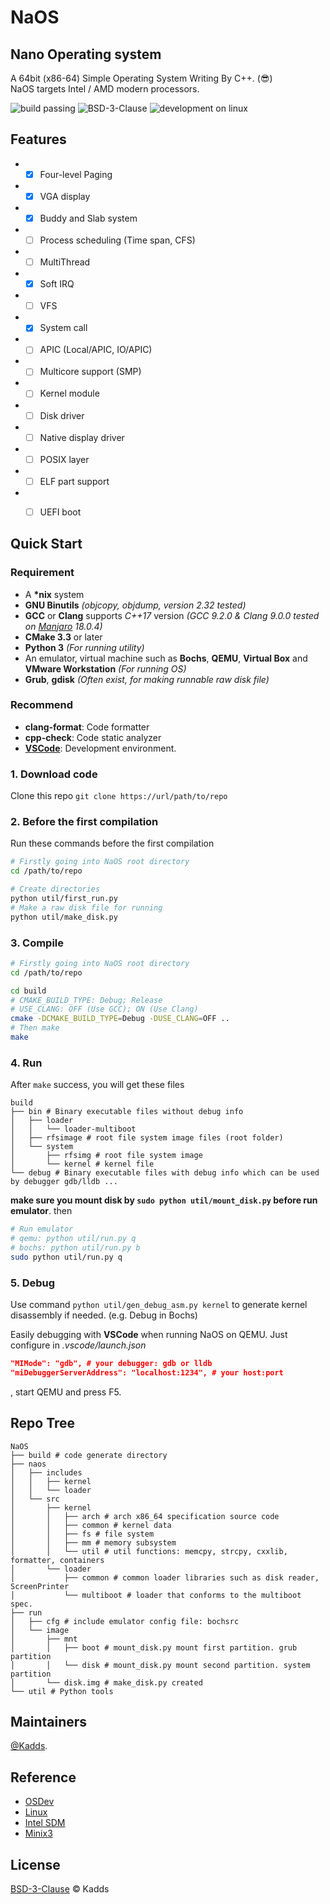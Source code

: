# NaOS  

## Nano Operating system
A 64bit (x86-64) Simple Operating System Writing By C++.  (:sunglasses:)  
NaOS targets Intel / AMD modern processors.  

![build passing](https://img.shields.io/badge/build-passing-green) ![BSD-3-Clause](https://img.shields.io/badge/License-BSD--3--Clause-green) ![development on linux](https://img.shields.io/badge/build--platform-linux-lightgrey)  


## Features  
* - [x] Four-level Paging
* - [x] VGA display
* - [x] Buddy and Slab system
* - [ ] Process scheduling (Time span, CFS)
* - [ ] MultiThread
* - [x] Soft IRQ
* - [ ] VFS
* - [x] System call
* - [ ] APIC (Local/APIC, IO/APIC)
* - [ ] Multicore support (SMP)
* - [ ] Kernel module
* - [ ] Disk driver
* - [ ] Native display driver
* - [ ] POSIX layer
* - [ ] ELF part support
* - [ ] UEFI boot
  

## Quick Start  

### **Requirement**  
* A **\*nix** system
* **GNU Binutils** *(objcopy, objdump, version 2.32 tested)*
* **GCC** or **Clang** supports *C++17* version  *(GCC 9.2.0 & Clang 9.0.0 tested on [Manjaro](https://manjaro.org/) 18.0.4)*
* **CMake 3.3** or later
* **Python 3** *(For running utility)*
* An emulator, virtual machine such as **Bochs**, **QEMU**, **Virtual Box** and **VMware Workstation** *(For running OS)*
* **Grub**, **gdisk** *(Often exist, for making runnable raw disk file)*
 
### **Recommend**  

* **clang-format**: Code formatter 
* **cpp-check**: Code static analyzer 
* [**VSCode**](https://code.visualstudio.com/): Development environment.

### 1. Download code
Clone this repo ```git clone https://url/path/to/repo``` 

### 2. Before the first compilation
Run these commands before the first compilation
```Bash
# Firstly going into NaOS root directory
cd /path/to/repo

# Create directories
python util/first_run.py
# Make a raw disk file for running
python util/make_disk.py
```
### 3. Compile
```Bash
# Firstly going into NaOS root directory
cd /path/to/repo

cd build
# CMAKE_BUILD_TYPE: Debug; Release
# USE_CLANG: OFF (Use GCC); ON (Use Clang)
cmake -DCMAKE_BUILD_TYPE=Debug -DUSE_CLANG=OFF ..
# Then make
make
```
### 4. Run
After ```make``` success, you will get these files
```
build
├── bin # Binary executable files without debug info
│   ├── loader
│   │   └── loader-multiboot
│   ├── rfsimage # root file system image files (root folder)
│   └── system
│       ├── rfsimg # root file system image
│       └── kernel # kernel file
└── debug # Binary executable files with debug info which can be used by debugger gdb/lldb ...
```

**make sure you mount disk by ``` sudo python util/mount_disk.py ``` before run emulator**. then
```Bash
# Run emulator
# qemu: python util/run.py q
# bochs: python util/run.py b
sudo python util/run.py q
```
### 5. Debug
Use command ```python util/gen_debug_asm.py kernel``` to generate kernel disassembly if needed. (e.g. Debug in Bochs)

Easily debugging with **VSCode** when running NaOS on QEMU. Just configure in *.vscode/launch.json*
```Json
"MIMode": "gdb", # your debugger: gdb or lldb
"miDebuggerServerAddress": "localhost:1234", # your host:port
```
, start QEMU and press F5.


## Repo Tree
```
NaOS
├── build # code generate directory
├── naos
│   ├── includes
│   │   ├── kernel
│   │   └── loader
│   └── src
│       ├── kernel
│       │   ├── arch # arch x86_64 specification source code
│       │   ├── common # kernel data
│       │   ├── fs # file system 
│       │   ├── mm # memory subsystem
│       │   └── util # util functions: memcpy, strcpy, cxxlib, formatter, containers
│       └── loader
│           ├── common # common loader libraries such as disk reader, ScreenPrinter
│           └── multiboot # loader that conforms to the multiboot spec.
├── run
│   ├── cfg # include emulator config file: bochsrc
│   └── image
│       ├── mnt
│       │   ├── boot # mount_disk.py mount first partition. grub partition
│       │   └── disk # mount_disk.py mount second partition. system partition
│       └── disk.img # make_disk.py created
└── util # Python tools
```

## Maintainers 
[@Kadds](https://github.com/Kadds).

## Reference 
* [OSDev](https://forum.osdev.org/)
* [Linux](https://www.kernel.org/)
* [Intel SDM](https://software.intel.com/en-us/articles/intel-sdm)
* [Minix3](http://www.minix3.org/)

## License
[BSD-3-Clause](./LICENSE) © Kadds

